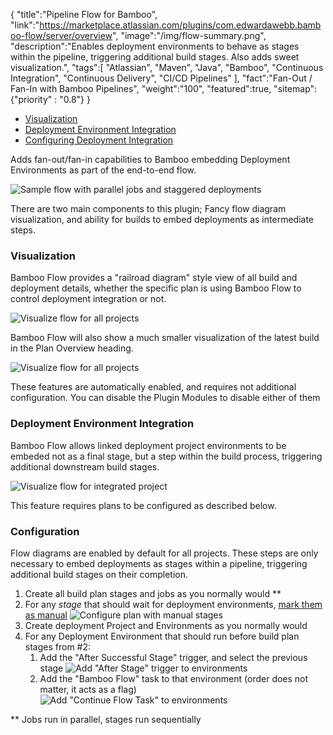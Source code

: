 {
    "title":"Pipeline Flow for Bamboo",
    "link":"https://marketplace.atlassian.com/plugins/com.edwardawebb.bamboo-flow/server/overview",
    "image":"/img/flow-summary.png",
    "description":"Enables deployment environments to behave as stages within the pipeline, triggering additional build stages. Also adds sweet visualization.",
    "tags":[
          "Atlassian",
          "Maven",
          "Java",
          "Bamboo",
          "Continuous Integration",
          "Continuous Delivery",
          "CI/CD Pipelines"
        ],
    "fact":"Fan-Out / Fan-In with Bamboo Pipelines",
    "weight":"100",
    "featured":true,
    "sitemap": {"priority" : "0.8"}
}

- [Visualization](#visualization)
- [Deployment Environment Integration](#deployment-environment-integration)
- [Configuring Deployment Integration](#configuring-deployment-integration)



Adds fan-out/fan-in capabilities to Bamboo embedding Deployment Environments as part of the end-to-end flow.


![Sample flow with parallel jobs and staggered deployments](/img/flow-summary.png)


There are two main components to this plugin; Fancy flow diagram visualization, and ability for builds to embed deployments as intermediate steps.

### Visualization

Bamboo Flow provides a "railroad diagram" style view of all build and deployment details,
whether the specific plan is using Bamboo Flow to control deployment integration or not.

![Visualize flow for all projects](/img/flow-parallel.png)

Bamboo Flow will also show a much smaller visualization of the latest build in the Plan Overview heading.

![Visualize flow for all projects](/img/latest-breadcrumb.png)

These features are automatically enabled, and requires not additional configuration. You can disable the Plugin Modules to disable either of them

### Deployment Environment Integration

Bamboo Flow allows linked deployment project environments to be embeded not as a final stage, but
a step within the build process, triggering additional downstream build stages.


![Visualize flow for integrated project](/img/flowtasksummary.png)

This feature requires plans to be configured as described below.

### Configuration

Flow diagrams are enabled by default for all projects. These steps are only necessary to embed deployments as stages within a pipeline, triggering additional build stages on their completion.

1. Create all build plan stages and jobs as you normally would **
1. For any *stage* that should wait for deployment environments, [mark them as manual](https://www.google.com/search?q=bamboo+manual+stages&oq=bamboo+manual+stages)
![Configure plan with manual stages](/img/plan-config.png)
1. Create deployment Project and Environments as you normally would
1. For any Deployment Environment that should run before build plan stages from #2:
   1. Add the "After Successful Stage" trigger, and select the previous stage
   ![Add "After Stage" trigger to environments](/img/env-trigger.png)
   1. Add the "Bamboo Flow" task to that environment (order does not matter, it acts as a flag)
   ![Add "Continue Flow Task" to environments](/img/flowtask.png)


** Jobs run in parallel, stages run sequentially

